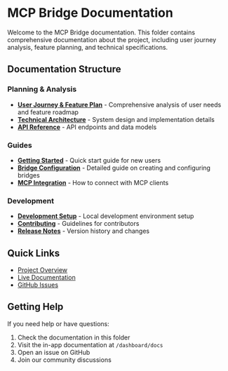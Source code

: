 # MCP Bridge Documentation

Welcome to the MCP Bridge documentation. This folder contains comprehensive documentation about the project, including user journey analysis, feature planning, and technical specifications.

## Documentation Structure

### Planning & Analysis

- [**User Journey & Feature Plan**](./user-journey-analysis.md) - Comprehensive analysis of user needs and feature roadmap
- [**Technical Architecture**](./technical-architecture.md) - System design and implementation details
- [**API Reference**](./api-reference.md) - API endpoints and data models

### Guides

- [**Getting Started**](./getting-started.md) - Quick start guide for new users
- [**Bridge Configuration**](./bridge-configuration.md) - Detailed guide on creating and configuring bridges
- [**MCP Integration**](./mcp-integration.md) - How to connect with MCP clients

### Development

- [**Development Setup**](./development-setup.md) - Local development environment setup
- [**Contributing**](./contributing.md) - Guidelines for contributors
- [**Release Notes**](./release-notes.md) - Version history and changes

## Quick Links

- [Project Overview](../README.md)
- [Live Documentation](../src/app/dashboard/docs/page.tsx)
- [GitHub Issues](https://github.com/your-repo/mcp-bridge/issues)

## Getting Help

If you need help or have questions:

1. Check the documentation in this folder
2. Visit the in-app documentation at `/dashboard/docs`
3. Open an issue on GitHub
4. Join our community discussions
